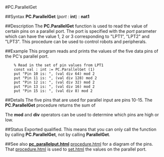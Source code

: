 
#PC.ParallelGet

##Syntax
**PC.ParallelGet** (_port_ : **int**) : **nat1**



##Description
The **PC.ParallelGet** function is used to read the value of certain pins on a parallel port. The port is specified with the _port_ parameter which can have the value 1, 2 or 3 corresponding to "LPT1", "LPT2" and "LPT3". This procedure can be used to control robots and peripherals.



##Example
This program reads and prints the values of the five data pins of the PC's parallel port.


        % Read in the set of pin values from LPT1
        const val : int := PC.ParallelGet (1)   
        put "Pin 10 is: ", (val div 64) mod 2
        put "Pin 11 is: ", (val div 128) mod 2
        put "Pin 12 is: ", (val div 32) mod 2
        put "Pin 13 is: ", (val div 16) mod 2
        put "Pin 15 is: ", (val div 8) mod 2
##Details
The five pins that are used for parallel input are pins 10-15. The **PC.ParallelGet** procedure returns the sum of 







The **mod** and **div** operators can be used to determine which pins are high or low. 



##Status
Exported qualified.
This means that you can only call the function by calling **PC.ParallelGet**, not by calling **ParallelGet**.



##See also
**[pc_parallelput.html](PC.ParallelPut)** [procedure.html](procedure) for a diagram of the pins. That [procedure.html](procedure) is used to [set.html](set) the values on the parallel port.



